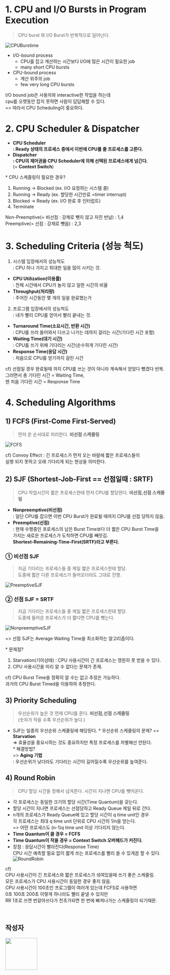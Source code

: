 # 1. CPU and I/O Bursts in Program Execution
> CPU burst 와 I/O Burst가 반복적으로 일어난다.

![CPUBurstime](./img/CPUBurstime.png)

- I/O-bound process
  - CPU를 잡고 계산하는 시간보다 I/O에 많은 시간이 필요한 job
  - many short CPU bursts
- CPU-bound process
  - 계산 위주의 job
  - few very long CPU bursts  


I/O bound job은 사용자와 interactive한 작업을 하는데     
cpu를 오랫동안 잡지 못하면 사람이 답답해할 수 있다.   
=> 따라서 CPU Scheduling이 중요하다.    

# 2. CPU Scheduler & Dispatcher
- **CPU Scheduler**   
  **: Ready 상태의 프로세스 중에서 이번에 CPU를 줄 프로세스를 고른다.**
- **Dispatcher**    
  **: CPU의 제어권을 CPU Scheduler에 의해 선택된 프로세스에게 넘긴다.**   
  (= **Context Switch**)

\* CPU 스케줄링이 필요한 경우?
1. Running -> Blocked (ex. I/O 요청하는 시스템 콜)
2. Running -> Ready (ex. 할당한 시간만료 =timer interrupt)
3. Blocked -> Ready (ex. I/O 완료 후 인터럽트)
4. Terminate

Non-Preemptive(= 비선점 : 강제로 뺏지 않고 자진 반납) : 1,4   
Preemptive(= 선점 : 강제로 뺏음) : 2,3

# 3. Scheduling Criteria (성능 척도)
1. 시스템 입장에서의 성능척도   
: CPU 하나 가지고 최대한 일을 많이 시키는 것.
  - **CPU Utilization(이용률)**     
  : 전체 시간에서 CPU가 놀지 않고 일한 시간의 비율
  - **Throughput(처리량)**    
  : 주어진 시간동안 몇 개의 일을 완료했는가
2. 프로그램 입장에서의 성능척도   
: 내가 빨리 CPU를 얻어서 빨리 끝내는 것.
  - **Turnaround Time(소요시간, 반환 시간)**    
  : CPU를 쓰러 들어와서 다쓰고 나가는 데까지 걸리는 시간(기다린 시간 포함)
  - **Waiting Time(대기 시간)**   
  : CPU를 쓰기 위해 기다리는 시간(순수하게 기다린 시간)
  - **Response Time(응답 시간)**    
  : 처음으로 CPU를 얻기까지 걸린 시간

cf) 선점일 경우 완료될때 까지 CPU를 쓰는 것이 아니라 계속해서 얻었다 뺐겼다 반복.   
그러면서 총 기다린 시간 = Waiting Time,   
맨 처음 기다린 시간 = Response Time

# 4. Scheduling Algorithms

## 1) FCFS (First-Come First-Served)
> 먼저 온 순서대로 처리한다. **비선점 스케줄링**

![FCFS](./img/FCFS.png)

cf) Convoy Effect : 긴 프로세스가 먼저 오는 바람에 짧은 프로세스들이    
실행 되지 못하고 오래 기다리게 되는 현상을 의미한다.

## 2) SJF (Shortest-Job-First == 선점일때 : SRTF)
> CPU 작업시간이 짧은 프로세스한테 먼저 CPU를 할당한다. **비선점,선점 스케줄링**

- **Nonpreemptive(비선점)**   
: 일단 CPU를 잡으면 이번 CPU Burst가 완료될 때까지 CPU를 선점 당하지 않음.
- **Preemptive(선점)**    
: 현재 수행중인 프로세스의 남은 Burst Time보다 더 짧은 CPU Burst Time을   
가지는 새로운 프로세스가 도착하면 CPU를 빼앗김.   
**Shortest-Remaining-Time-First(SRTF)라고 부른다.**

### ① 비선점 SJF
> 지금 기다리는 프로세스들 중 제일 짧은 프로세스한테 할당.    
도중에 짧은 다른 프로세스가 들어오더라도 그대로 진행.

![PreemptiveSJF](./img/PreemptiveSJF.png)


### ② 선점 SJF = SRTF
> 지금 기다리는 프로세스들 중 제일 짧은 프로세스한테 할당.    
도중에 들어온 프로세스가 더 짧다면 CPU를 뺏는다.

![NonpreemptiveSJF](./img/NonpreemptiveSJF.png)

=> 선점 SJF는 Average Waiting Time을 최소화하는 알고리즘이다.

\* 문제점?
1. Starvation(기아상태) : CPU 사용시간이 긴 프로세스는 영원히 못 받을 수 있다.
2. CPU 사용시간을 미리 알 수 없다는 문제가 존재.

cf) CPU Burst Time을 정확히 알 수는 없고 추정은 가능하다.   
과거의 CPU Burst Timed을 이용하여 추정한다.

## 3) Priority Scheduling
> 우선순위가 높은 것 먼제 CPU를 준다. **비선점,선점 스케줄링**    
(숫자가 작을 수록 우선순위가 높다.)

- SJF는 일종의 우선순위 스케줄링에 해당된다.
\* 우선순위 스케줄링의 문제? => **Starvation**   
=> 효율성을 중요시하는 것도 중요하지만 특정 프로세스를 차별해선 안된다.   
\* 해결방법?  
=> **Aging 기법**   
: 우선순위가 낮더라도 기다리는 시간이 길어질수록 우선순위를 높여준다.

## 4) Round Robin
> CPU 할당 시간을 정해서 넘겨준다. 시간이 지나면 CPU를 뺏어온다.

- 각 프로세스는 동일한 크기의 할당 시간(Time Quantum)을 갖는다.
- 할당 시간이 지나면 프로세스는 선점당하고 Ready Queue 제일 뒤로 간다.
- n개의 프로세스가 Ready Queue에 있고 할당 시간이 q time unit인 경우    
각 프로세스는 최대 q time unit 단위로 CPU 시간의 1/n을 얻는다.    
=> 어떤 프로세스도 (n-1)q time unit 이상 기다리지 않는다.
- **Time Quantum이 클 경우 = FCFS**
- **Time Quantum이 작을 경우 = Context Switch 오버헤드가 커진다.**
- 장점 : 응답시간이 빨라진다(Response Time)   
CPU 시간 예측할 필요 없이 짧게 쓰는 프로세스를 빨리 쓸 수 있게끔 할 수 있다.
![RoundRobin](./img/RoundRobin.png)

cf)   
CPU 사용시간이 긴 프로세스와 짧은 프로세스가 섞여있을때 쓰기 좋은 스케줄링.   
모든 프로세스가 CPU 사용시간이 동일한 경우 좋지 않음.   
CPU 사용시간이 100초인 프로그램이 여러개 있는데 FCFS로 사용하면   
0초 100초 200초 이렇게 하나라도 빨리 끝낼 수 있지만   
RR 1초로 쓰면 번갈아쓰다가 천초가되면 한 번에 빠져나가는 스케줄링이 되기때문.   





<br/>

## 작성자

<a href="https://github.com/jhi93"><img src="https://avatars1.githubusercontent.com/u/31469550?s=400&v=4" width="100" height="100" /></a>